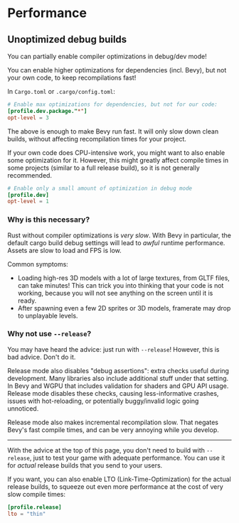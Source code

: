# Performance

## Unoptimized debug builds

You can partially enable compiler optimizations in debug/dev mode!

You can enable higher optimizations for dependencies (incl. Bevy), but not
your own code, to keep recompilations fast!

In `Cargo.toml` or `.cargo/config.toml`:

```toml
# Enable max optimizations for dependencies, but not for our code:
[profile.dev.package."*"]
opt-level = 3
```

The above is enough to make Bevy run fast. It will only slow down clean
builds, without affecting recompilation times for your project.

If your own code does CPU-intensive work, you might want to also enable some
optimization for it. However, this might greatly affect compile times in some
projects (similar to a full release build), so it is not generally recommended.

```toml
# Enable only a small amount of optimization in debug mode
[profile.dev]
opt-level = 1
```

### Why is this necessary?

Rust without compiler optimizations is *very slow*. With Bevy in
particular, the default cargo build debug settings will lead to *awful* runtime
performance. Assets are slow to load and FPS is low.

Common symptoms:
  - Loading high-res 3D models with a lot of large textures, from GLTF
    files, can take minutes! This can trick you into thinking
    that your code is not working, because you will not see anything on
    the screen until it is ready.
  - After spawning even a few 2D sprites or 3D models, framerate may drop
    to unplayable levels.

### Why not use `--release`?

You may have heard the advice: just run with `--release`! However, this is
bad advice. Don't do it.

Release mode also disables "debug assertions": extra checks useful during
development. Many libraries also include additional stuff under that
setting. In Bevy and WGPU that includes validation for shaders and GPU API
usage. Release mode disables these checks, causing less-informative crashes,
issues with hot-reloading, or potentially buggy/invalid logic going unnoticed.

Release mode also makes incremental recompilation slow. That negates
Bevy's fast compile times, and can be very annoying while you develop.

---

With the advice at the top of this page, you don't need to build with
`--release`, just to test your game with adequate performance. You can use
it for *actual* release builds that you send to your users.

If you want, you can also enable LTO (Link-Time-Optimization) for the actual
release builds, to squeeze out even more performance at the cost of very
slow compile times:

```toml
[profile.release]
lto = "thin"
```
